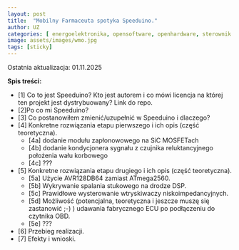 ```yaml
---
layout: post
title:  "Mobilny Farmaceuta spotyka Speeduino."
author: UZ
categories: [ energoelektronika, opensoftware, openhardware, sterownik silnika spalinowego, tuning, kogeneracja, agregat prądotwórczy, sport motorowy ]
image: assets/images/wmo.jpg
tags: [sticky]
---
```

Ostatnia aktualizacja: 01.11.2025

<b>Spis treści:</b>

- [1] Co to jest Speeduino? Kto jest autorem i co mówi licencja na której ten projekt jest dystrybuowany? Link do repo.
- [2]Po co mi Speeduino?
- [3] Co postanowiłem zmienić/uzupełnić w Speeduino i dlaczego?
- [4] Konkretne rozwiązania etapu pierwszego i ich opis (część teoretyczna).
   - [4a] dodanie modułu zapłonowowego na SiC MOSFETach 
   - [4b] dodanie kondycjonera sygnału z czujnika reluktancyjnego położenia wału korbowego 
   - [4c] ???
- [5] Konkretne rozwiązania etapu drugiego i ich opis (część teoretyczna).
   - [5a] Użycie AVR128DB64 zamiast ATmega2560. 
   - [5b] Wykrywanie spalania stukowego na drodze DSP. 
   - [5c] Prawidłowe wysterowanie wtryskiwaczy niskoimpedancyjnych. 
   - [5d] Możliwość (potencjalna, teoretyczna i jeszcze muszę się zastanowić ;-) ) udawania fabrycznego ECU po podłączeniu do czytnika OBD.
   - [5e] ???   
- [6] Przebieg realizacji.
- [7] Efekty i wnioski.
   


<!--
![walking]({{ site.baseurl }}/assets/images/sssm.png)
-->




